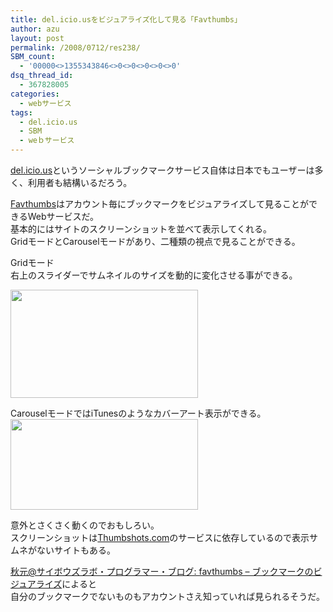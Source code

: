 ```yaml
---
title: del.icio.usをビジュアライズ化して見る「Favthumbs」
author: azu
layout: post
permalink: /2008/0712/res238/
SBM_count:
  - '00000<>1355343846<>0<>0<>0<>0<>0'
dsq_thread_id:
  - 367828005
categories:
  - webサービス
tags:
  - del.icio.us
  - SBM
  - weｂサービス
---
```

[del.icio.us][1]というソーシャルブックマークサービス自体は日本でもユーザーは多く、利用者も結構いるだろう。

[Favthumbs][2]はアカウント毎にブックマークをビジュアライズして見ることができるWebサービスだ。  
基本的にはサイトのスクリーンショットを並べて表示してくれる。  
GridモードとCarouselモードがあり、二種類の視点で見ることができる。

Gridモード  
右上のスライダーでサムネイルのサイズを動的に変化させる事ができる。

[<img class="alignnone size-medium wp-image-240" title="cap008" src="http://efcl.info/wp-content/uploads/2008/07/cap008-300x173.png" alt="" width="300" height="173" />][3]

CarouselモードではiTunesのようなカバーアート表示ができる。  
[<img class="alignnone size-medium wp-image-239" title="cap007" src="http://efcl.info/wp-content/uploads/2008/07/cap007-300x145.png" alt="" width="300" height="145" />][4]

意外とさくさく動くのでおもしろい。  
スクリーンショットは[Thumbshots.com][5]のサービスに依存しているので表示サムネがないサイトもある。

[秋元@サイボウズラボ・プログラマー・ブログ: favthumbs &#8211; ブックマークのビジュアライズ][6]によると  
自分のブックマークでないものもアカウントさえ知っていれば見られるそうだ。

 [1]: http://del.icio.us/
 [2]: http://favthumbs.com/
 [3]: http://efcl.info/wp-content/uploads/2008/07/cap008.png
 [4]: http://efcl.info/wp-content/uploads/2008/07/cap007.png
 [5]: http://www.thumbshots.com/
 [6]: http://labs.cybozu.co.jp/blog/akky/archives/2008/07/favthumbs-delicious-visualizer.html